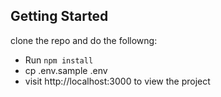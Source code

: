 ## Getting Started

clone the repo and do the followng:

- Run `npm install`
- cp .env.sample .env
- visit http://localhost:3000 to view the project
